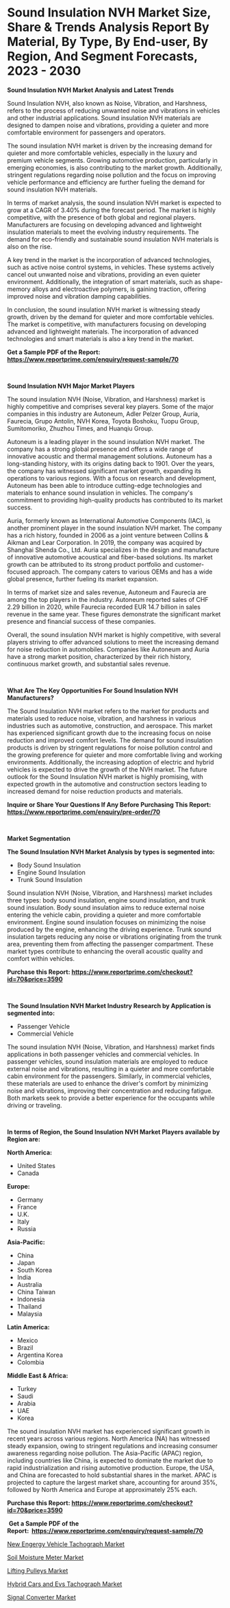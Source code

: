 <p><h1>Sound Insulation NVH Market Size, Share & Trends Analysis Report By Material, By Type, By End-user, By Region, And Segment Forecasts, 2023 - 2030</h1></p><p><strong>Sound Insulation NVH Market Analysis and Latest Trends</strong></p>
<p><p>Sound Insulation NVH, also known as Noise, Vibration, and Harshness, refers to the process of reducing unwanted noise and vibrations in vehicles and other industrial applications. Sound insulation NVH materials are designed to dampen noise and vibrations, providing a quieter and more comfortable environment for passengers and operators.</p><p>The sound insulation NVH market is driven by the increasing demand for quieter and more comfortable vehicles, especially in the luxury and premium vehicle segments. Growing automotive production, particularly in emerging economies, is also contributing to the market growth. Additionally, stringent regulations regarding noise pollution and the focus on improving vehicle performance and efficiency are further fueling the demand for sound insulation NVH materials.</p><p>In terms of market analysis, the sound insulation NVH market is expected to grow at a CAGR of 3.40% during the forecast period. The market is highly competitive, with the presence of both global and regional players. Manufacturers are focusing on developing advanced and lightweight insulation materials to meet the evolving industry requirements. The demand for eco-friendly and sustainable sound insulation NVH materials is also on the rise.</p><p>A key trend in the market is the incorporation of advanced technologies, such as active noise control systems, in vehicles. These systems actively cancel out unwanted noise and vibrations, providing an even quieter environment. Additionally, the integration of smart materials, such as shape-memory alloys and electroactive polymers, is gaining traction, offering improved noise and vibration damping capabilities.</p><p>In conclusion, the sound insulation NVH market is witnessing steady growth, driven by the demand for quieter and more comfortable vehicles. The market is competitive, with manufacturers focusing on developing advanced and lightweight materials. The incorporation of advanced technologies and smart materials is also a key trend in the market.</p></p>
<p><strong>Get a Sample PDF of the Report:&nbsp; <a href="https://www.reportprime.com/enquiry/request-sample/70">https://www.reportprime.com/enquiry/request-sample/70</a></strong></p>
<p>&nbsp;</p>
<p><strong>Sound Insulation NVH Major Market Players</strong></p>
<p><p>The sound insulation NVH (Noise, Vibration, and Harshness) market is highly competitive and comprises several key players. Some of the major companies in this industry are Autoneum, Adler Pelzer Group, Auria, Faurecia, Grupo Antolin, NVH Korea, Toyota Boshoku, Tuopu Group, Sumitomoriko, Zhuzhou Times, and Huanqiu Group. </p><p>Autoneum is a leading player in the sound insulation NVH market. The company has a strong global presence and offers a wide range of innovative acoustic and thermal management solutions. Autoneum has a long-standing history, with its origins dating back to 1901. Over the years, the company has witnessed significant market growth, expanding its operations to various regions. With a focus on research and development, Autoneum has been able to introduce cutting-edge technologies and materials to enhance sound insulation in vehicles. The company's commitment to providing high-quality products has contributed to its market success.</p><p>Auria, formerly known as International Automotive Components (IAC), is another prominent player in the sound insulation NVH market. The company has a rich history, founded in 2006 as a joint venture between Collins & Aikman and Lear Corporation. In 2019, the company was acquired by Shanghai Shenda Co., Ltd. Auria specializes in the design and manufacture of innovative automotive acoustical and fiber-based solutions. Its market growth can be attributed to its strong product portfolio and customer-focused approach. The company caters to various OEMs and has a wide global presence, further fueling its market expansion.</p><p>In terms of market size and sales revenue, Autoneum and Faurecia are among the top players in the industry. Autoneum reported sales of CHF 2.29 billion in 2020, while Faurecia recorded EUR 14.7 billion in sales revenue in the same year. These figures demonstrate the significant market presence and financial success of these companies.</p><p>Overall, the sound insulation NVH market is highly competitive, with several players striving to offer advanced solutions to meet the increasing demand for noise reduction in automobiles. Companies like Autoneum and Auria have a strong market position, characterized by their rich history, continuous market growth, and substantial sales revenue.</p></p>
<p>&nbsp;</p>
<p><strong>What Are The Key Opportunities For Sound Insulation NVH Manufacturers?</strong></p>
<p><p>The Sound Insulation NVH market refers to the market for products and materials used to reduce noise, vibration, and harshness in various industries such as automotive, construction, and aerospace. This market has experienced significant growth due to the increasing focus on noise reduction and improved comfort levels. The demand for sound insulation products is driven by stringent regulations for noise pollution control and the growing preference for quieter and more comfortable living and working environments. Additionally, the increasing adoption of electric and hybrid vehicles is expected to drive the growth of the NVH market. The future outlook for the Sound Insulation NVH market is highly promising, with expected growth in the automotive and construction sectors leading to increased demand for noise reduction products and materials.</p></p>
<p><strong>Inquire or Share Your Questions If Any Before Purchasing This Report: <a href="https://www.reportprime.com/enquiry/pre-order/70">https://www.reportprime.com/enquiry/pre-order/70</a></strong></p>
<p>&nbsp;</p>
<p><strong>Market Segmentation</strong></p>
<p><strong>The Sound Insulation NVH Market Analysis by types is segmented into:</strong></p>
<p><ul><li>Body Sound Insulation</li><li>Engine Sound Insulation</li><li>Trunk Sound Insulation</li></ul></p>
<p><p>Sound insulation NVH (Noise, Vibration, and Harshness) market includes three types: body sound insulation, engine sound insulation, and trunk sound insulation. Body sound insulation aims to reduce external noise entering the vehicle cabin, providing a quieter and more comfortable environment. Engine sound insulation focuses on minimizing the noise produced by the engine, enhancing the driving experience. Trunk sound insulation targets reducing any noise or vibrations originating from the trunk area, preventing them from affecting the passenger compartment. These market types contribute to enhancing the overall acoustic quality and comfort within vehicles.</p></p>
<p><strong>Purchase this Report:&nbsp;<a href="https://www.reportprime.com/checkout?id=70&price=3590">https://www.reportprime.com/checkout?id=70&price=3590</a></strong></p>
<p>&nbsp;</p>
<p><strong>The Sound Insulation NVH Market Industry Research by Application is segmented into:</strong></p>
<p><ul><li>Passenger Vehicle</li><li>Commercial Vehicle</li></ul></p>
<p><p>The sound insulation NVH (Noise, Vibration, and Harshness) market finds applications in both passenger vehicles and commercial vehicles. In passenger vehicles, sound insulation materials are employed to reduce external noise and vibrations, resulting in a quieter and more comfortable cabin environment for the passengers. Similarly, in commercial vehicles, these materials are used to enhance the driver's comfort by minimizing noise and vibrations, improving their concentration and reducing fatigue. Both markets seek to provide a better experience for the occupants while driving or traveling.</p></p>
<p>&nbsp;</p>
<p><strong>In terms of Region, the Sound Insulation NVH Market Players available by Region are:</strong></p>
<p>
    <p> <strong> North America: </strong>
        <ul>
            <li>United States</li>
            <li>Canada</li>
        </ul>
        </p> 
    <p> <strong> Europe: </strong>
        <ul>
            <li>Germany</li>
            <li>France</li>
            <li>U.K.</li>
            <li>Italy</li>
            <li>Russia</li>
        </ul>
        </p> 
    <p> <strong> Asia-Pacific: </strong>
        <ul>
            <li>China</li>
            <li>Japan</li>
            <li>South Korea</li>
            <li>India</li>
            <li>Australia</li>
            <li>China Taiwan</li>
            <li>Indonesia</li>
            <li>Thailand</li>
            <li>Malaysia</li>
        </ul>
        </p> 
    <p> <strong> Latin America: </strong>
        <ul>
            <li>Mexico</li>
            <li>Brazil</li>
            <li>Argentina Korea</li>
            <li>Colombia</li>
        </ul>
        </p> 
    <p> <strong> Middle East & Africa: </strong>
        <ul>
            <li>Turkey</li>
            <li>Saudi</li>
            <li>Arabia</li>
            <li>UAE</li>
            <li>Korea</li>
        </ul>
    </p>
    </p>
<p><p>The sound insulation NVH market has experienced significant growth in recent years across various regions. North America (NA) has witnessed steady expansion, owing to stringent regulations and increasing consumer awareness regarding noise pollution. The Asia-Pacific (APAC) region, including countries like China, is expected to dominate the market due to rapid industrialization and rising automotive production. Europe, the USA, and China are forecasted to hold substantial shares in the market. APAC is projected to capture the largest market share, accounting for around 35%, followed by North America and Europe at approximately 25% each.</p></p>
<p><strong>Purchase this Report: <a href="https://www.reportprime.com/checkout?id=70&price=3590">https://www.reportprime.com/checkout?id=70&price=3590</a></strong></p>
<p>&nbsp;<strong>Get a Sample PDF of the Report:&nbsp;&nbsp;<a href="https://www.reportprime.com/enquiry/request-sample/70">https://www.reportprime.com/enquiry/request-sample/70</a></strong></p>
<p><strong></strong></p>
<p><p><a href="https://github.com/jonneygiverf/Market-Research-Report-List-1/blob/main/new-engergy-vehicle-tachograph-market.md">New Engergy Vehicle Tachograph Market</a></p><p><a href="https://medium.com/@mhdhonirp23/soil-moisture-meter-market-outlook-industry-overview-and-forecast-2023-to-2030-e20c93f69acf">Soil Moisture Meter Market</a></p><p><a href="https://www.linkedin.com/pulse/decoding-lifting-pulleys-market-deep-dive-latest-trends-segmentation-ok0te/">Lifting Pulleys Market</a></p><p><a href="https://github.com/prosalinda88/Market-Research-Report-List-1/blob/main/hybrid-cars-and-evs-tachograph-market.md">Hybrid Cars and Evs Tachograph Market</a></p><p><a href="https://medium.com/@smriti.reportprime/signal-converter-market-competitive-analysis-market-trends-and-forecast-to-2030-52286c7e8afe">Signal Converter Market</a></p></p>